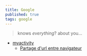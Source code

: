 ```yaml
---
title: Google
published: true
tags: google
---
```

> knows _everything_? about you...

- [myactivity](https://myactivity.google.com/myactivity)
	- [Partage d'url entre navigateur](https://chatgpt.com/share/6897456c-1dd0-800d-91c1-5dfddce9f0a3)